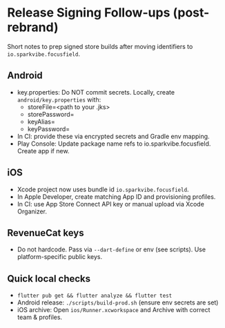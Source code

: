 # Release Signing Follow-ups (post-rebrand)

Short notes to prep signed store builds after moving identifiers to `io.sparkvibe.focusfield`.

## Android

- key.properties: Do NOT commit secrets. Locally, create `android/key.properties` with:
  - storeFile=<path to your .jks>
  - storePassword=<env or local secret>
  - keyAlias=<alias>
  - keyPassword=<env or local secret>
- In CI: provide these via encrypted secrets and Gradle env mapping.
- Play Console: Update package name refs to io.sparkvibe.focusfield. Create app if new.

## iOS

- Xcode project now uses bundle id `io.sparkvibe.focusfield`.
- In Apple Developer, create matching App ID and provisioning profiles.
- In CI: use App Store Connect API key or manual upload via Xcode Organizer.

## RevenueCat keys

- Do not hardcode. Pass via `--dart-define` or env (see scripts). Use platform-specific public keys.

## Quick local checks

- `flutter pub get && flutter analyze && flutter test`
- Android release: `./scripts/build-prod.sh` (ensure env secrets are set)
- iOS archive: Open `ios/Runner.xcworkspace` and Archive with correct team & profiles.

